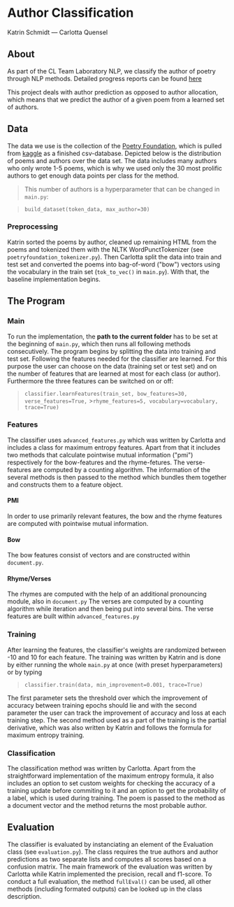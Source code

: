# Author Classification
Katrin Schmidt &mdash; Carlotta Quensel


## About
As part of the CL Team Laboratory NLP, we classify the author of poetry through NLP methods.
Detailed progress reports can be found [here](https://ilias3.uni-stuttgart.de/goto.php?target=wiki_2425930_Group_4%3A_Carlotta_Nele_Farina_Quensel%2C_Katrin_Schmidt%2C_Author_Classification "Ilias wiki")

This project deals with author prediction as opposed to author allocation, which means that we predict the author of a given poem from a learned set of authors. 

## Data
The data we use is the collection of the [Poetry Foundation](https://www.poetryfoundation.org/), which is pulled from [kaggle](https://www.kaggle.com/johnhallman/complete-poetryfoundationorg-dataset?select=kaggle_poem_dataset.csv) as a finished csv-database. Depicted below is the distribution of poems and authors over the data set.
The data includes many authors who only wrote 1-5 poems, which is why we used only the 30 most prolific authors to get enough data points per class for the method.
> This number of authors is a hyperparameter that can be changed in ```main.py```:

> ```build_dataset(token_data, max_author=30)```

### Preprocessing
Katrin sorted the poems by author, cleaned up remaining HTML from the poems and tokenized them with the NLTK WordPunctTokenizer (see ```poetryfoundation_tokenizer.py```). Then Carlotta split the data into train and test set and converted the poems into bag-of-word ("bow") vectors using the vocabulary in the train set (```tok_to_vec()``` in ```main.py```). 
With that, the baseline implementation begins.

## The Program
### Main
To run the implementation, the **path to the current folder** has to be set at the beginning of ```main.py```, which then runs all following methods consecutively. The program begins by splitting the data into training and test set. Following the features needed for the classifier are learned. For this purpose the user can choose on the data (training set or test set) and on the number of features that are learned at most for each class (or author). Furthermore the three features can be switched on or off:
> ```classifier.learnFeatures(train_set, bow_features=30, verse_features=True,```
                      >```rhyme_features=5, vocabulary=vocabulary, trace=True)```

### Features
The classifier uses ```advanced_features.py``` which was written by Carlotta and includes a class for maximum entropy features. Apart from that it includes two methods that calculate pointwise mutual information ("pmi") respectively for the bow-features and the rhyme-fetures. The verse-features are computed by a counting algorithm. The information of the several methods is then passed to the method which bundles them together and constructs them to a feature object.

#### PMI
In order to use primarily relevant features, the bow and the rhyme features are computed with pointwise mutual information. 

#### Bow
The bow features consist of vectors and are constructed within ```document.py```.

#### Rhyme/Verses
The rhymes are computed with the help of an additional pronouncing module, also in ```document.py```
The verses are computed by a counting algorithm while iteration and then being put into several bins. The verse features are built within ```advanced_features.py```


### Training
After learning the features, the classifier's weights are randomized between -10 and 10 for each feature. The training was written by Katrin and is done by either running the whole ```main.py``` at once (with preset hyperparameters) or by typing

> ```classifier.train(data, min_improvement=0.001, trace=True)```

The first parameter sets the threshold over which the improvement of accuracy between training epochs should lie and with the second parameter the user can track the improvement of accuracy and loss at each training step. The second method used as a part of the training is the partial derivative, which was also written by Katrin and follows the formula for maximum entropy training.

### Classification
The classification method was written by Carlotta. Apart from the straightforward implementation of the maximum entropy formula, it also includes an option to set custom weights for checking the accuracy of a training update before commiting to it and an option to get the probability of a label, which is used during training.
The poem is passed to the method as a document vector and the method returns the most probable author.

## Evaluation
The classifier is evaluated by instanciating an element of the Evaluation class (see ```evaluation.py```). The class requires the true authors and author predictions as two separate lists and computes all scores based on a confusion matrix. The main framework of the evaluation was written by Carlotta while Katrin implemented the precision, recall and f1-score. To conduct a full evaluation, the method ```fullEval()``` can be used, all other methods (including formated outputs) can be looked up in the class description.
